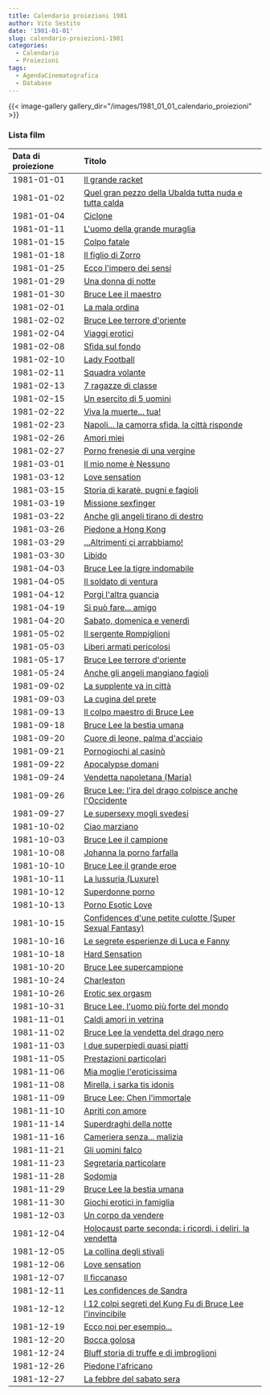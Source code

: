 ```yaml
---
title: Calendario proiezioni 1981
author: Vito Sestito
date: '1981-01-01'
slug: calendario-proiezioni-1981
categories:
  - Calendario
  - Proiezioni
tags:
  - AgendaCinematografica
  - Database
---
```

{{< image-gallery gallery_dir="/images/1981_01_01_calendario_proiezioni" >}}

### Lista film

|Data di proiezione |Titolo                                                    |
|:------------------|:---------------------------------------------------------|
|1981-01-01         |[Il grande racket](https://www.imdb.com/title/tt0074586/) |
|1981-01-02         |[Quel gran pezzo della Ubalda tutta nuda e tutta calda](https://www.imdb.com/title/tt0070583/)|
|1981-01-04         |[Ciclone](https://www.imdb.com/title/tt0075901/)          |
|1981-01-11         |[L'uomo della grande muraglia](https://www.imdb.com/title/tt1753918/)|
|1981-01-15         |[Colpo fatale](https://www.imdb.com/title/tt0186088/)     |
|1981-01-18         |[Il figlio di Zorro](https://www.imdb.com/title/tt0070060/)|
|1981-01-25         |[Ecco l'impero dei sensi](https://www.imdb.com/title/tt0074102/)|
|1981-01-29         |[Una donna di notte](https://www.imdb.com/title/tt0079065/)|
|1981-01-30         |[Bruce Lee il maestro](https://www.imdb.com/title/tt0071253/)|
|1981-02-01         |[La mala ordina](https://www.imdb.com/title/tt0068902/)   |
|1981-02-02         |[Bruce Lee terrore d'oriente](https://www.imdb.com/title/tt0201175/)|
|1981-02-04         |[Viaggi erotici](https://www.imdb.com/title/tt0151336/)   |
|1981-02-08         |[Sfida sul fondo](https://www.imdb.com/title/tt0186536/)  |
|1981-02-10         |[Lady Football](https://www.imdb.com/title/tt0221327/)    |
|1981-02-11         |[Squadra volante](https://www.imdb.com/title/tt0072200/)  |
|1981-02-13         |[7 ragazze di classe](https://www.imdb.com/title/tt0078267/)|
|1981-02-15         |[Un esercito di 5 uomini](https://www.imdb.com/title/tt0064300/)|
|1981-02-22         |[Viva la muerte... tua!](https://www.imdb.com/title/tt0067303/)|
|1981-02-23         |[Napoli... la camorra sfida, la città risponde](https://www.imdb.com/title/tt0079611/)|
|1981-02-26         |[Amori miei](https://www.imdb.com/title/tt0078770/)       |
|1981-02-27         |[Porno frenesie di una vergine](https://www.imdb.com/title/tt0257632/)|
|1981-03-01         |[Il mio nome è Nessuno](https://www.imdb.com/title/tt0070215/)|
|1981-03-12         |[Love sensation](https://www.imdb.com/title/tt0078499/)   |
|1981-03-15         |[Storia di karatè, pugni e fagioli](https://www.imdb.com/title/tt0070307/)|
|1981-03-19         |[Missione sexfinger](https://www.imdb.com/title/tt0075642/)|
|1981-03-22         |[Anche gli angeli tirano di destro](https://www.imdb.com/title/tt0071139/)|
|1981-03-26         |[Piedone a Hong Kong](https://www.imdb.com/title/tt0073541/)|
|1981-03-29         |[...Altrimenti ci arrabbiamo!](https://www.imdb.com/title/tt0069697/)|
|1981-03-30         |[Libido](https://www.imdb.com/title/tt0070311/)           |
|1981-04-03         |[Bruce Lee la tigre indomabile](https://www.imdb.com/title/tt0075167/)|
|1981-04-05         |[Il soldato di ventura](https://www.imdb.com/title/tt0073726/)|
|1981-04-12         |[Porgi l'altra guancia](https://www.imdb.com/title/tt0072012/)|
|1981-04-19         |[Si può fare... amigo](https://www.imdb.com/title/tt0068539/)|
|1981-04-20         |[Sabato, domenica e venerdì](https://www.imdb.com/title/tt0079837/)|
|1981-05-02         |[Il sergente Rompiglioni](https://www.imdb.com/title/tt0152373/)|
|1981-05-03         |[Liberi armati pericolosi](https://www.imdb.com/title/tt0074792/)|
|1981-05-17         |[Bruce Lee terrore d'oriente](https://www.imdb.com/title/tt0201175/)|
|1981-05-24         |[Anche gli angeli mangiano fagioli](https://www.imdb.com/title/tt0069713/)|
|1981-09-02         |[La supplente va in città](https://www.imdb.com/title/tt0080598/)|
|1981-09-03         |[La cugina del prete](https://www.imdb.com/title/tt0122943/)|
|1981-09-13         |[Il colpo maestro di Bruce Lee](https://www.imdb.com/title/tt0122029/)|
|1981-09-18         |[Bruce Lee la bestia umana](https://www.imdb.com/title/tt0079076/)|
|1981-09-20         |[Cuore di leone, palma d'acciaio](https://www.imdb.com/title/tt0079311/)|
|1981-09-21         |[Pornogiochi al casinò](https://www.imdb.com/title/tt0231537/)|
|1981-09-22         |[Apocalypse domani](https://www.imdb.com/title/tt0080379/)|
|1981-09-24         |[Vendetta napoletana (Maria)](https://www.imdb.com/title/tt0245262/)|
|1981-09-26         |[Bruce Lee: l'ira del drago colpisce anche l'Occidente](https://www.imdb.com/title/tt0165117/)|
|1981-09-27         |[Le supersexy mogli svedesi](https://www.imdb.com/title/tt0080660/)|
|1981-10-02         |[Ciao marziano](https://www.imdb.com/title/tt0128121/)    |
|1981-10-03         |[Bruce Lee il campione](https://www.imdb.com/title/tt0062936/)|
|1981-10-08         |[Johanna la porno farfalla](https://www.imdb.com/title/tt0187022/)|
|1981-10-10         |[Bruce Lee il grande eroe](https://www.imdb.com/title/tt0080475/)|
|1981-10-11         |[La lussuria (Luxure)](https://www.imdb.com/title/tt0074830/)|
|1981-10-12         |[Superdonne porno](https://www.imdb.com/title/tt0378412/) |
|1981-10-13         |[Porno Esotic Love](https://www.imdb.com/title/tt0126620/)|
|1981-10-15         |[Confidences d'une petite culotte (Super Sexual Fantasy)](https://www.imdb.com/title/tt8374372/)|
|1981-10-16         |[Le segrete esperienze di Luca e Fanny](https://www.imdb.com/title/tt0081481/)|
|1981-10-18         |[Hard Sensation](https://www.imdb.com/title/tt0189568/)   |
|1981-10-20         |[Bruce Lee supercampione](https://www.imdb.com/title/tt0077850/)|
|1981-10-24         |[Charleston](https://www.imdb.com/title/tt0077319/)       |
|1981-10-26         |[Erotic sex orgasm](https://www.imdb.com/title/tt0188573/)|
|1981-10-31         |[Bruce Lee, l'uomo più forte del mondo](https://www.imdb.com/title/tt0083233/)|
|1981-11-01         |[Caldi amori in vetrina](https://www.imdb.com/title/tt0070314/)|
|1981-11-02         |[Bruce Lee la vendetta del drago nero](https://www.imdb.com/title/tt0072858/)|
|1981-11-03         |[I due superpiedi quasi piatti](https://www.imdb.com/title/tt0074442/)|
|1981-11-05         |[Prestazioni particolari](https://www.imdb.com/title/tt0252847/)|
|1981-11-06         |[Mia moglie l'eroticissima](https://www.imdb.com/title/tt0178656/)|
|1981-11-08         |[Mirella, i sarka tis idonis](https://www.imdb.com/title/tt0265326/)|
|1981-11-09         |[Bruce Lee: Chen l'immortale](https://www.imdb.com/title/tt0189151/)|
|1981-11-10         |[Apriti con amore](https://www.imdb.com/title/tt0074507/) |
|1981-11-14         |[Superdraghi della notte](https://www.imdb.com/title/tt0187039/)|
|1981-11-16         |[Cameriera senza... malizia](https://www.imdb.com/title/tt0078929/)|
|1981-11-21         |[Gli uomini falco](https://www.imdb.com/title/tt0075229/) |
|1981-11-23         |[Segretaria particolare](https://www.imdb.com/title/tt0257153/)|
|1981-11-28         |[Sodomia](https://www.imdb.com/title/tt0076888/)          |
|1981-11-29         |[Bruce Lee la bestia umana](https://www.imdb.com/title/tt0079076/)|
|1981-11-30         |[Giochi erotici in famiglia](https://www.imdb.com/title/tt0080181/)|
|1981-12-03         |[Un corpo da vendere](https://www.imdb.com/title/tt0289511/)|
|1981-12-04         |[Holocaust parte seconda: i ricordi, i deliri, la vendetta](https://www.imdb.com/title/tt0122538/)|
|1981-12-05         |[La collina degli stivali](https://www.imdb.com/title/tt0064175/)|
|1981-12-06         |[Love sensation](https://www.imdb.com/title/tt0078499/)   |
|1981-12-07         |[Il ficcanaso](https://www.imdb.com/title/tt0080729/)     |
|1981-12-11         |[Les confidences de Sandra](https://www.imdb.com/title/tt0215659/)|
|1981-12-12         |[I 12 colpi segreti del Kung Fu di Bruce Lee l'invincibile](https://www.imdb.com/title/tt0079903/)|
|1981-12-19         |[Ecco noi per esempio...](https://www.imdb.com/title/tt0075972/)|
|1981-12-20         |[Bocca golosa](https://www.imdb.com/title/tt0191841/)     |
|1981-12-24         |[Bluff storia di truffe e di imbroglioni](https://www.imdb.com/title/tt0076101/)|
|1981-12-26         |[Piedone l'africano](https://www.imdb.com/title/tt0076544/)|
|1981-12-27         |[La febbre del sabato sera](https://www.imdb.com/title/tt0076666/)|
